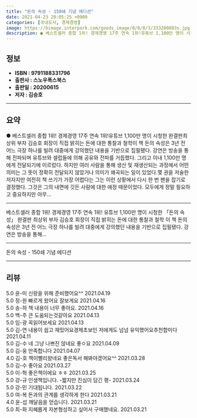 ```yaml
---
title: "돈의 속성 - 150쇄 기념 에디션"
date: 2021-04-23 20:05:25 +0900
categories: [국내도서, 경제경영]
image: https://bimage.interpark.com/goods_image/0/8/8/3/333280883s.jpg
description: ● 베스트셀러 종합 1위! 경제경영 17주 연속 1위!유튜브 1,100만 명이 시청한 완결판최상위 부자 김승호 회장이 직접 밝히는 돈에 대한 통찰과 철학이 책 돈의 속성은 3년 전 어느 극장 하나를 빌려 대중에게 강의했던 내용을 기반으로 집필됐다. 강연은 방송을 통해 전파되며 유튜브
---
```


## **정보**

- **ISBN : 9791188331796**
- **출판사 : 스노우폭스북스**
- **출판일 : 20200615**
- **저자 : 김승호**

------



## **요약**

●  베스트셀러 종합 1위! 경제경영 17주 연속 1위!유튜브 1,100만 명이 시청한  완결판최상위 부자 김승호 회장이 직접 밝히는 돈에 대한 통찰과 철학이 책 돈의 속성은 3년 전 어느 극장 하나를 빌려 대중에게 강의했던 내용을 기반으로 집필됐다. 강연은 방송을 통해 전파되며 유튜브와 셀럽들에 의해 공유와 전파를 거듭했다. 그리고 이내 1,100만 명에게 전달되기에 이르렀다. 하지만 여러 사람을 통해 생산 및 재생산되는 과정에서 어떤 의미는 그 뜻이 정확히 전달되지 않았거나 의미가 왜곡되는 일이 있었다.몇 권을 저술한 저자지만 여전히 책 쓰기가 가장 어렵다는 그는 이런 상황에서 다시 한 번 펜을 잡기로 결정했다. 그것은 그의 내면에 깃든 사람에 대한 애정 때문이었다. 모두에게 정말 필요하고 중요하지만 아무...

------

베스트셀러 종합 1위! 경제경영 17주 연속 1위!&#x0D;유튜브 1,100만 명이 시청한 「돈의 속성」 완결판&#x0D;최상위 부자 김승호 회장이 직접 밝히는 돈에 대한 통찰과 철학&#x0D;&#x0D;이 책 돈의 속성은 3년 전 어느 극장 하나를 빌려 대중에게 강의했던 내용을 기반으로 집필됐다. 강연은 방송을 통해... 

------


돈의 속성 - 150쇄 기념 에디션 

------


## **리뷰** 

5.0 윤-미 신랑을 위해 준비했어요^^ 2021.04.19 <br/>5.0 정-원 빠르게 왔어요 잘보게요 2021.04.16 <br/>5.0 송-하 책 내용이 너무 좋아요. 2021.04.16 <br/>5.0 백-주 큰 도움되는것같아요  2021.04.13 <br/>5.0 임-광 꼭읽어보세요 2021.04.13 <br/>5.0 김-연 내용이 쉽고 재밌어요경제초보인 저에게도 넘넘 유익했어요추천합미다 2021.04.11 <br/>5.0 김-수 네 그냥 나쁘진 않네요 좋ㅇ요 2021.04.09 <br/>5.0 김-웅 만족합니다 2021.04.07 <br/>4.0 김-호 책이빨리왔네요 좋은독서 해봐야겠어요^^ 2021.03.28 <br/>5.0 김-수 좋아요 2021.03.27 <br/>5.0 이-혁 좋은책이에요 ㅎㅎ 2021.03.25 <br/>5.0 강-규 인생책입니다. -짧지만 진심이 담긴 평- 2021.03.24 <br/>5.0 강-민 기대됩니다. 2021.03.22 <br/>5.0 여-복 돈과의 관계를 생각하게 한다 2021.03.21 <br/>4.0 윤-섭 깨달음을 얻습니다. 2021.03.21 <br/>5.0 최-화 지혜롭게 자본형성하고 싶어서 구매했네요. 2021.03.21 <br/>